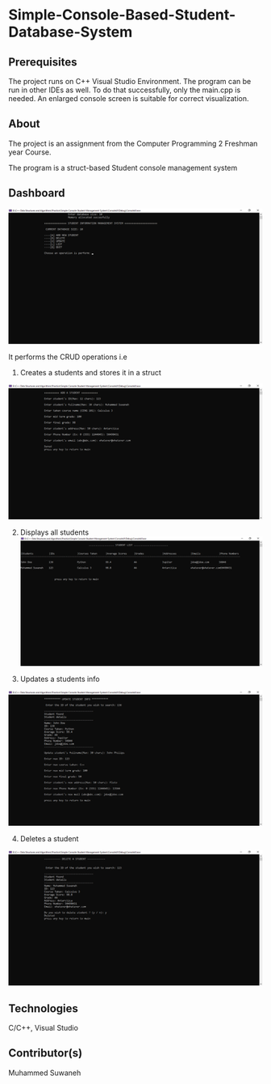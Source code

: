# Simple-Console-Based-Student-Database-System

## Prerequisites 

The project runs on C++ Visual Studio Environment. The program can be run in other IDEs as well.
To do that successfully, only the main.cpp is needed. An enlarged console screen is suitable for correct
visualization.

## About 

The project is an assignment from the Computer Programming 2 Freshman year Course.

The program is a struct-based Student console management system

## Dashboard 

![Screenshot](Screenshots/dashboard.png)

It performs the CRUD operations i.e 

1. Creates a students and stores it in a struct

![Screenshot](Screenshots/create.png)

2. Displays all students
![Screenshot](Screenshots/list.png)

3. Updates a students info

![Screenshot](Screenshots/update.png)

4. Deletes a student

![Screenshot](Screenshots/delete.png)


## Technologies 

C/C++, Visual Studio 

## Contributor(s)

Muhammed Suwaneh
